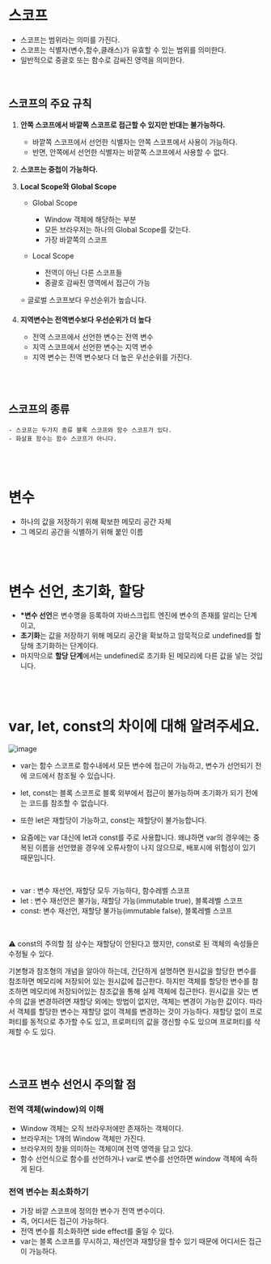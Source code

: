 # 스코프

- 스코프는 범위라는 의미를 가진다.
- 스코프는 식별자(변수,함수,클래스)가 유효할 수 있는 범위를 의미한다.
- 일반적으로 중괄호 또는 함수로 감싸진 영역을 의미한다.

<br>

## 스코프의 주요 규칙

1. **안쪽 스코프에서 바깥쪽 스코프로 접근할 수 있지만 반대는 불가능하다.**

   - 바깥쪽 스코프에서 선언한 식별자는 안쪽 스코프에서 사용이 가능하다.
   - 반면, 안쪽에서 선언한 식별자는 바깥쪽 스코프에서 사용할 수 없다.

2. **스코프는 중첩이 가능하다.**

3. **Local Scope와 Global Scope**

   - Global Scope

     - Window 객체에 해당하는 부분
     - 모든 브라우저는 하나의 Global Scope를 갖는다.
     - 가장 바깥쪽의 스코프

   - Local Scope
     - 전역이 아닌 다른 스코프들
     - 중괄호 감싸진 영역에서 접근이 가능

   ⭐ 글로벌 스코프보다 우선순위가 높습니다.

4. **지역변수는 전역변수보다 우선순위가 더 높다**

   - 전역 스코프에서 선언한 변수는 전역 변수
   - 지역 스코프에서 선언한 변수는 지역 변수
   - 지역 변수는 전역 변수보다 더 높은 우선순위를 가진다.

   <br><br>

## 스코프의 종류

    - 스코프는 두가지 종류 블록 스코프와 함수 스코프가 있다.
    - 화살표 함수는 함수 스코프가 아니다.

<br><br>

# 변수

- 하나의 값을 저장하기 위해 확보한 메모리 공간 자체
- 그 메모리 공간을 식별하기 위해 붙인 이름

<br><br>

# 변수 선언, 초기화, 할당

- **\*변수 선언**은 변수명을 등록하여 자바스크립트 엔진에 변수의 존재를 알리는 단계이고,
- **초기화**는 값을 저장하기 위해 메모리 공간을 확보하고 암묵적으로 undefined를 할당해 초기화하는 단계이다.
- 마지막으로 **할당 단계**에서는 undefined로 초기화 된 메모리에 다른 값을 넣는 것입니다.

<br><br>

# var, let, const의 차이에 대해 알려주세요.

![image](https://user-images.githubusercontent.com/72599761/210162920-742dc3d8-0475-4a94-a200-1e69fab788ab.png)

- var는 함수 스코프로 함수내에서 모든 변수에 접근이 가능하고, 변수가 선언되기 전에 코드에서 참조될 수 있습니다.

- let, const는 블록 스코프로 블록 외부에서 접근이 불가능하며 초기화가 되기 전에는 코드를 참조할 수 없습니다.

- 또한 let은 재할당이 가능하고, const는 재할당이 불가능합니다.

- 요즘에는 var 대신에 let과 const를 주로 사용합니다. 왜냐하면 var의 경우에는 중복된 이름을 선언했을 경우에 오류사항이 나지 않으므로, 배포시에 위험성이 있기 때문입니다.

<br>

- var : 변수 재선언, 재할당 모두 가능하다, 함수레벨 스코프
- let : 변수 재선언은 불가능, 재할당 가능(immutable true), 블록레벨 스코프
- const: 변수 재선언, 재할당 불가능(immutable false), 블록레벨 스코프

 <br>

⚠️ const의 주의할 점
상수는 재할당이 안된다고 했지만, const로 된 객체의 속성들은 수정될 수 있다.

기본형과 참조형의 개념을 알아야 하는데, 간단하게 설명하면 원시값을 할당한 변수를 참조하면 메모리에 저장되어 있는 원시값에 접근한다. 하지만 객체를 할당한 변수를 참조하면 메모리에 저장되어있는 참조값을 통해 실제 객체에 접근한다.
원시값을 갖는 변수의 값을 변경하려면 재할당 외에는 방법이 없지만, 객체는 변경이 가능한 값이다. 따라서 객체를 할당한 변수는 재할당 없이 객체를 변경하는 것이 가능하다.
재할당 없이 프로퍼티를 동적으로 추가할 수도 있고, 프로퍼티의 값을 갱신할 수도 있으며 프로퍼티를 삭제할 수 도 있다.

<br><br>

## 스코프 변수 선언시 주의할 점

### 전역 객체(window)의 이해

- Window 객체는 오직 브라우저에만 존재하는 객체이다.
- 브라우저는 1개의 Window 객체만 가진다.
- 브라우저의 창을 의미하는 객체이며 전역 영역을 담고 있다.
- 함수 선언식으로 함수를 선언하거나 var로 변수를 선언하면 window 객체에 속하게 된다.

### 전역 변수는 최소화하기

- 가장 바깥 스코프에 정의한 변수가 전역 변수이다.
- 즉, 어디서든 접근이 가능하다.
- 전역 변수를 최소화하면 side effect를 줄일 수 있다.
- var는 블록 스코프를 무시하고, 재선언과 재할당을 할수 있기 때문에 어디서든 접근이 가능하다.

